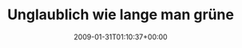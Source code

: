 ---
retweeted: false
source: <a href="http://twitter.com" rel="nofollow">Twitter Web Client</a>
entities:
  hashtags:
  - text: baschtshaushaltstipps
    indices:
    - '98'
    - '120'
  symbols: []
  user_mentions: []
  urls: []
display_text_range:
- '0'
- '120'
favorite_count: '0'
id_str: '1163425916'
truncated: false
retweet_count: '0'
id: '1163425916'
created_at: Sat Jan 31 01:10:37 +0000 2009
favorited: false
full_text: 'Unglaublich wie lange man grünen Tee genießen kann, wenn man ihn rechtzeitig
  aus der Kanne nimmt. #baschtshaushaltstipps'
lang: de
tags:
- baschtshaushaltstipps
- pesos:twitter
date: '2009-01-31T01:10:37+00:00'
src: https://twitter.com/bascht/status/1163425916
original_url: https://twitter.com/bascht/status/1163425916
type: twitter_tweet
text: 'Unglaublich wie lange man grünen Tee genießen kann, wenn man ihn rechtzeitig
  aus der Kanne nimmt. #baschtshaushaltstipps'
title: Unglaublich wie lange man grüne

---